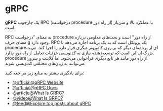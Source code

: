 # gRPC

**gRPC** یک چارچوب RPC (درخواست procedure از راه دور) با عملکرد بالا و متن‌باز است.

RPC به معنای "درخواست procedure از راه دور" است و بحث‌های مداومی درباره معنای حرف g وجود دارد. RPC یک پروتکل است که به یک برنامه اجازه می‌دهد تا procedure‌ای از برنامه‌ای دیگر که بر روی کامپیوتر دیگری قرار دارد را اجرا کند. مزیت بزرگ آن این است که توسعه‌دهنده نیازی به کدنویسی جزئیات تعامل از راه دور ندارد. procedure از راه دور مانند هر تابع دیگری فراخوانی می‌شود. اما کلاینت و سرور می‌توانند به زبان‌های مختلفی کدنویسی شوند.

برای یادگیری بیشتر به منابع زیر مراجعه کنید:

- [@official@gRPC Website](https://grpc.io/)
- [@official@gRPC Docs](https://grpc.io/docs/)
- [@article@What Is GRPC?](https://www.wallarm.com/what/the-concept-of-grpc)
- [@video@What Is GRPC?](https://www.youtube.com/watch?v=hVrwuMnCtok)
- [@feed@Explore top posts about gRPC](https://app.daily.dev/tags/grpc?ref=roadmapsh)
